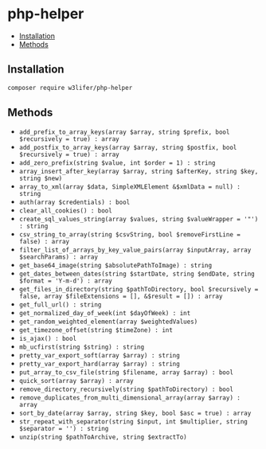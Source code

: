 # php-helper

- [Installation](#installation)
- [Methods](#methods)

## Installation

``` sh
composer require w3lifer/php-helper
```

## Methods

- `add_prefix_to_array_keys(array $array, string $prefix, bool $recursively = true) : array`
- `add_postfix_to_array_keys(array $array, string $postfix, bool $recursively = true) : array`
- `add_zero_prefix(string $value, int $order = 1) : string`
- `array_insert_after_key(array $array, string $afterKey, string $key, string $new)`
- `array_to_xml(array $data, SimpleXMLElement &$xmlData = null) : string`
- `auth(array $credentials) : bool`
- `clear_all_cookies() : bool`
- `create_sql_values_string(array $values, string $valueWrapper = '"') : string`
- `csv_string_to_array(string $csvString, bool $removeFirstLine = false) : array`
- `filter_list_of_arrays_by_key_value_pairs(array $inputArray, array $searchParams) : array`
- `get_base64_image(string $absolutePathToImage) : string`
- `get_dates_between_dates(string $startDate, string $endDate, string $format = 'Y-m-d') : array`
- `get_files_in_directory(string $pathToDirectory, bool $recursively = false, array $fileExtensions = [], &$result = []) : array`
- `get_full_url() : string`
- `get_normalized_day_of_week(int $dayOfWeek) : int`
- `get_random_weighted_element(array $weightedValues)`
- `get_timezone_offset(string $timeZone) : int`
- `is_ajax() : bool`
- `mb_ucfirst(string $string) : string`
- `pretty_var_export_soft(array $array) : string`
- `pretty_var_export_hard(array $array) : string`
- `put_array_to_csv_file(string $filename, array $array) : bool`
- `quick_sort(array $array) : array`
- `remove_directory_recursively(string $pathToDirectory) : bool`
- `remove_duplicates_from_multi_dimensional_array(array $array) : array`
- `sort_by_date(array $array, string $key, bool $asc = true) : array`
- `str_repeat_with_separator(string $input, int $multiplier, string $separator = '') : string`
- `unzip(string $pathToArchive, string $extractTo)`
